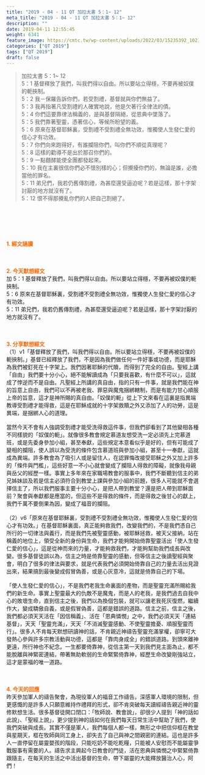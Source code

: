 ```yaml
---
title: "2019 - 04 - 11 QT 加拉太書 5：1~ 12"
meta_title: "2019 - 04 - 11 QT 加拉太書 5：1~ 12"
description: ""
date: 2019-04-11 12:55:45
weight: 6341
feature_image: https://cmtc.tw/wp-content/uploads/2022/03/15235392_10211799862337740_180693556567566654_o-1.webp
categories: ["QT 2019"]
tags: ["QT 2019"]
draft: false
---
```


<blockquote>加拉太書 5：1~ 12<br />
5：1 基督釋放了我們，叫我們得以自由。所以要站立得穩，不要再被奴僕的軛挾制。<br />
5：2 我－保羅告訴你們，若受割禮，基督就與你們無益了。<br />
5：3 我再指著凡受割禮的人確實地說，他是欠著行全律法的債。<br />
5：4 你們這要靠律法稱義的，是與基督隔絕，從恩典中墜落了。<br />
5：5 我們靠著聖靈，憑著信心，等候所盼望的義。<br />
5：6 原來在基督耶穌裏，受割禮不受割禮全無功效，惟獨使人生發仁愛的信心才有功效。<br />
5：7 你們向來跑得好，有誰攔阻你們，叫你們不順從真理呢？<br />
5：8 這樣的勸導不是出於那召你們的。<br />
5：9 一點麵酵能使全團都發起來。<br />
5：10 我在主裏很信你們必不懷別樣的心；但攪擾你們的，無論是誰，必擔當他的罪名。<br />
5：11 弟兄們，我若仍舊傳割禮，為甚麼還受逼迫呢？若是這樣，那十字架討厭的地方就沒有了。<br />
5：12 恨不得那攪亂你們的人把自己割絕了。</blockquote><br />
&nbsp;<br />
<br />
&nbsp;<br />
<br />
<span style="color: #ff6600;"><strong>1. </strong><strong>經文誦讀</strong></span><br />
<br />
<span style="color: #ff6600;"><strong> </strong></span><br />
<br />
<span style="color: #ff6600;"><strong>2. 今天默想</strong><strong>經文<br />
</strong></span>加 5：1 基督釋放了我們，叫我們得以自由。所以要站立得穩，不要再被奴僕的軛挾制。<br />
5：6 原來在基督耶穌裏，受割禮不受割禮全無功效，惟獨使人生發仁愛的信心才有功效。<br />
5：11 弟兄們，我若仍舊傳割禮，為甚麼還受逼迫呢？若是這樣，那十字架討厭的地方就沒有了。<br />
<br />
&nbsp;<br />
<br />
<span style="color: #ff6600;"><strong>3. 分享默想經文<br />
</strong></span>（1）v1「基督釋放了我們，叫我們得以自由。所以要站立得穩，不要再被奴僕的軛挾制。」基督已經釋放了我們，不是因為我們做任何一件好事或功德，而是耶穌為我們被釘死在十字架上。我們因著耶穌的代贖，而得到了完全的自由。聖經上講「自由」我們要十分小心，絕不能解讀成為「只要我喜歡，有什麼不可以」，這就成了悖逆而不是自由。凡聖經上所講的真自由，指的只有一件事，就是我們能在神的旨意上自由，我們可以不再被老我、罪惡與魔鬼捆綁轄制，而是有能力甘心順服上帝的旨意，這才是神所賜的真自由。「奴僕的軛」從上下文來看在這裏是指異端教導受割禮才能得救，這是在耶穌成就的十字架救贖之外又添加了人的功勞，這是異端，是捆綁人心的道理。<br />
<br />
當然今天不會有人強調受割禮才能受洗得救這件事，但我們卻看到了其他變相各種不同樣貌的「奴僕的軛」。就像很多教會規定慕道友想受洗一定必須先上完慕道班，或是先委身參加小組，甚至奉獻，這些規定本意看似乎是好的，但有可能成了變相的攔阻，使人誤以為受洗的條件包含慕道班與參加小組，甚至十一奉獻，這就成為異端。許多教會為了吸引人或是留住人，在認罪悔改接受耶穌之外又加上許多的「條件與門檻」，這些好意一不小心就會變成了攔阻人得救的障礙，就像我母親與岳父的經歷一樣。事實上多年來在家職場教會的服事中，我們不斷聽到信主的弟兄姊妹談及若是信主必須符合到教堂上課與參加小組的前題，很多人可能就不會選擇信主了，所以我們服事主要十分小心，是把人帶到教堂？還是把人帶到耶穌面前？聚會與奉獻都是應當的，但這些不是得救的條件，而是得救之後甘心的獻上，我們千萬不要倒果為因，變成了福音的攔阻。<br />
<br />
（2）v6「原來在基督耶穌裏，受割禮不受割禮全無功效，惟獨使人生發仁愛的信心才有功效。」在基督耶穌裏面，真正能夠救我們，改變我們的，不是我們憑自己所行的一切律法與義行，而是我們先被聖靈感動，被耶穌拯救，被天父接納，站在稱義的地位上，領受全新的身份與生命，我們才能夠開始倚靠聖靈活出「使人生發仁愛的信心」，這是從神而來的力量，才能夠救我們，才能夠幫助我們成長與改變。很多基督徒誤以為，信主之時是倚靠聖靈的感動，但等信主之後讀聖經與聚會，明白了很多的律法與要求，就是代表我們必須開始倚靠自己的力量去活出見證出來，結果搞到最後變成假冒偽善，或是心灰意冷，這就是倚靠自己的下場。<br />
<br />
「使人生發仁愛的信心」，不是我們老我生命裏面的產物，而是聖靈充滿所賜給我們的新生命。事實上聖靈最大的仇敵不是魔鬼，而是人的老我，是我們過去自我中心的敗壞生命，直到信主之後，我們以為換個包裝，就可以讓老我死灰復燃，繼續作大，變成驕傲自義，或是假冒偽善，這都是錯誤的道路。信主之前，信主之後，我們都必須天天活在「因信稱義」、活在「恩典憐憫」之中，我們必須天天「連結基督」，天天「聖靈充滿」，天天「不消滅聖靈感動、不使聖靈擔憂、順服聖靈而行」。很多人不肯每天默想研讀神的話，不肯親近神禱告聖靈充滿掌權，卻寧可大發熱心參與許多宗教活動與功德，這都是「靠肉身成全」的錯誤道路。到頭來離神更遠，所行神也不紀念。一生都要倚靠神，從信主第一天到我們見主面為止，都不能脫離與神緊密連結，帶著無助軟弱的生命緊緊倚靠神，經歷生命改變剛強站立，這才是蒙福的唯一道路。<br />
<br />
&nbsp;<br />
<br />
<span style="color: #ff6600;"><strong>4. 今天的回應<br />
</strong></span>昨天參加軍人的禱告聚會，為現役軍人的福音工作禱告。深感軍人環境的限制，但更感慨的是許多人只願意維持作禮拜的形式，卻不肯突破每天讀經禱告親近神的靈修默想生活。很多基督徒開口閉口：「牧師說、教會說」，卻很少人提到「神的話如此說」、「聖經上說」，更少提到神的話如何在我們每天日常生活中幫助了我們，使我們突破與成長。其實不僅是軍人，我們每個人都一樣，無形之中把信仰框在教堂與星期天，框在牧師與同工身上，卻失去了自己與神之間親密的連結。這也是許多人一直停留在屬靈嬰孩的階段，只能吃奶不能吃乾糧，只能被人安慰而不能屬靈爭戰服事有需要的人。禱告求主興起今日教會的門徒，活在恩典與憐憫之中緊緊倚靠跟隨主，在每天的生活之中活出基督的生命，帶下屬靈的大能釋放醫治人心，阿們！
        